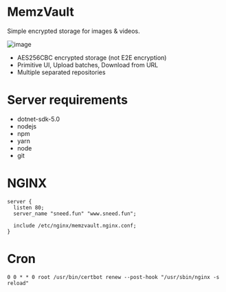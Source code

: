# MemzVault

Simple encrypted storage for images & videos.

![image](https://user-images.githubusercontent.com/6241657/111897333-a1e9b780-8a1f-11eb-9b48-7b615d7175c1.png)

- AES256CBC encrypted storage (not E2E encryption)
- Primitive UI, Upload batches, Download from URL
- Multiple separated repositories

# Server requirements

- dotnet-sdk-5.0
- nodejs
- npm
- yarn
- node
- git

# NGINX

```nginx
server {
  listen 80;
  server_name "sneed.fun" "www.sneed.fun";

  include /etc/nginx/memzvault.nginx.conf;
}
```

# Cron

```
0 0 * * 0 root /usr/bin/certbot renew --post-hook "/usr/sbin/nginx -s reload"
```
